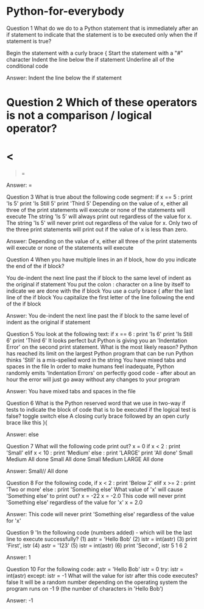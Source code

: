 # Python-for-everybody




Question 1
What do we do to a Python statement that is immediately after an if statement to indicate that the statement is to be executed only when the if statement is true?

Begin the statement with a curly brace {
Start the statement with a "#" character
Indent the line below the if statement
Underline all of the conditional code

Answer: Indent the line below the if statement


Question 2
Which of these operators is not a comparison / logical operator?
=
<
==
>=
>

Answer: =

Question 3
What is true about the following code segment:
if  x == 5 :
    print 'Is 5'
    print 'Is Still 5'
    print 'Third 5'
Depending on the value of x, either all three of the print statements will execute or none of the statements will execute
The string 'Is 5' will always print out regardless of the value for x.
The string 'Is 5' will never print out regardless of the value for x.
Only two of the three print statements will print out if the value of x is less than zero.

Answer: Depending on the value of x, either all three of the print statements will execute or none of the statements will execute

Question 4
When you have multiple lines in an if block, how do you indicate the end of the if block?

You de-indent the next line past the if block to the same level of indent as the original if statement
You put the colon : character on a line by itself to indicate we are done with the if block
You use a curly brace { after the last line of the if block
You capitalize the first letter of the line following the end of the if block

Answer: You de-indent the next line past the if block to the same level of indent as the original if statement

Question 5
You look at the following text:
if x == 6 :
    print 'Is 6'
    print 'Is Still 6'
    print 'Third 6'
It looks perfect but Python is giving you an 'Indentation Error' on the second print statement. What is the most likely reason?
Python has reached its limit on the largest Python program that can be run
Python thinks 'Still' is a mis-spelled word in the string
You have mixed tabs and spaces in the file
In order to make humans feel inadequate, Python randomly emits 'Indentation Errors' on perfectly good code - after about an hour the error will just go away without any changes to your program

Answer: You have mixed tabs and spaces in the file

Question 6
What is the Python reserved word that we use in two-way if tests to indicate the block of code that is to be executed if the logical test is false?
toggle
switch
else
A closing curly brace followed by an open curly brace like this }{

Answer: else

Question 7
What will the following code print out?
x = 0
if x < 2 :
    print 'Small'
elif x < 10 :
    print 'Medium'
else :
    print 'LARGE'
print 'All done'
Small
Medium
All done
Small
All done
Small
Medium
LARGE
All done

Answer: Small// All done

Question 8
For the following code,
if x < 2 :
    print 'Below 2'
elif x >= 2 : 
    print 'Two or more'
else :
    print 'Something else'
What value of 'x' will cause 'Something else' to print out?
x = -22
x = -2.0
This code will never print 'Something else' regardless of the value for 'x'
x = 2.0

Answer: This code will never print 'Something else' regardless of the value for 'x'

Question 9
'In the following code (numbers added) - which will be the last line to execute successfully?
(1)   astr = 'Hello Bob'
(2)   istr = int(astr)
(3)   print 'First', istr
(4)   astr = '123'
(5)   istr = int(astr)
(6)   print 'Second', istr
5
1
6
2

Answer: 1

Question 10
For the following code:
astr = 'Hello Bob'
istr = 0
try:
    istr = int(astr)
except:
    istr = -1
What will the value for istr after this code executes?
false
It will be a random number depending on the operating system the program runs on
-1
9 (the number of characters in 'Hello Bob')

Answer: -1
